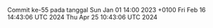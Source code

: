 Commit ke-55 pada tanggal Sun Jan 01 14:00 2023 +0100
Fri Feb 16 14:43:06 UTC 2024
Thu Apr 25 10:43:06 UTC 2024
